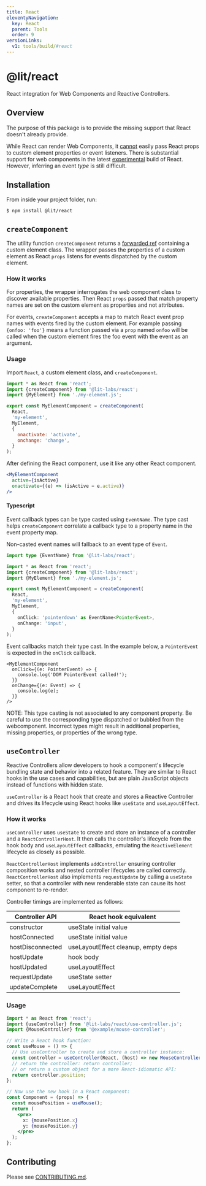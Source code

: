 ```yaml
---
title: React
eleventyNavigation:
  key: React
  parent: Tools
  order: 9
versionLinks:
  v1: tools/build/#react
---
```


# @lit/react

React integration for Web Components and Reactive Controllers.

## Overview

The purpose of this package is to provide the missing support that React doesn't already provide.

While React can render Web Components, it [cannot](https://custom-elements-everywhere.com/libraries/react/results/results.html)
easily pass React props to custom element properties or event listeners. There is substantial support for web components
in the latest [experimental](https://www.npmjs.com/package/react) build of React. However, inferring an event _type_ is still difficult.

## Installation

From inside your project folder, run:

```bash
$ npm install @lit/react
```

## `createComponent`

The utility function `createComponent` returns a [forwarded ref](https://reactjs.org/docs/forwarding-refs.html)
containing a custom element class. The wrapper passes the properties of a custom element as React `props` listens
for events dispatched by the custom element.

### How it works

For properties, the wrapper interrogates the web component class to discover available properties.
Then React `props` passed that match property names are
set on the custom element as properties and not attributes.

For events, `createComponent` accepts a map to match React event prop names
with events fired by the custom element. For example passing `{onfoo: 'foo'}`
means a function passed via a `prop` named `onfoo` will be called when the
custom element fires the foo event with the event as an argument.

### Usage

Import `React`, a custom element class, and `createComponent`.

```js
import * as React from 'react';
import {createComponent} from '@lit-labs/react';
import {MyElement} from './my-element.js';

export const MyElementComponent = createComponent(
  React,
  'my-element',
  MyElement,
  {
    onactivate: 'activate',
    onchange: 'change',
  }
);
```

After defining the React component, use it like any other React component.

```jsx
<MyElementComponent
  active={isActive}
  onactivate={(e) => (isActive = e.active)}
/>
```

#### Typescript

Event callback types can be type casted using `EventName`. The
type cast helps `createComponent` correlate a callback type to a property name in
the event property map.

Non-casted event names will fallback to an event type of `Event`.

```ts
import type {EventName} from '@lit-labs/react';

import * as React from 'react';
import {createComponent} from '@lit-labs/react';
import {MyElement} from './my-element.js';

export const MyElementComponent = createComponent(
  React,
  'my-element',
  MyElement,
  {
    onClick: 'pointerdown' as EventName<PointerEvent>,
    onChange: 'input',
  }
);
```

Event callbacks match their type cast. In the example below, a
`PointerEvent` is expected in the `onClick` callback.

```tsx
<MyElementComponent
  onClick={(e: PointerEvent) => {
    console.log('DOM PointerEvent called!');
  }}
  onChange={(e: Event) => {
    console.log(e);
  }}
/>
```

NOTE: This type casting is not associated to any component property. Be
careful to use the corresponding type dispatched or bubbled from the
webcomponent. Incorrect types might result in additional properties, missing
properties, or properties of the wrong type.

## `useController`

Reactive Controllers allow developers to hook a component's lifecycle bundling
state and behavior into a related feature. They are similar to React
hooks in the use cases and capabilities, but are plain JavaScript objects
instead of functions with hidden state.

`useController` is a React hook that create and stores a Reactive Controller
and drives its lifecycle using React hooks like `useState` and
`useLayoutEffect`.

### How it works

`useController` uses `useState` to create and store an instance of a controller and a `ReactControllerHost`. It then calls the controller's lifecycle from the hook body and `useLayoutEffect` callbacks, emulating the `ReactiveElement` lifecycle as closely as possible.

`ReactControllerHost` implements `addController` ensuring controller composition works and nested controller lifecycles are called correctly. `ReactControllerHost` also implements `requestUpdate` by calling a `useState` setter, so that a controller with new renderable state can cause its host component to re-render.

Controller timings are implemented as follows:

| Controller API   | React hook equivalent               |
| ---------------- | ----------------------------------- |
| constructor      | useState initial value              |
| hostConnected    | useState initial value              |
| hostDisconnected | useLayoutEffect cleanup, empty deps |
| hostUpdate       | hook body                           |
| hostUpdated      | useLayoutEffect                     |
| requestUpdate    | useState setter                     |
| updateComplete   | useLayoutEffect                     |

### Usage

```jsx
import * as React from 'react';
import {useController} from '@lit-labs/react/use-controller.js';
import {MouseController} from '@example/mouse-controller';

// Write a React hook function:
const useMouse = () => {
  // Use useController to create and store a controller instance:
  const controller = useController(React, (host) => new MouseController(host));
  // return the controller: return controller;
  // or return a custom object for a more React-idiomatic API:
  return controller.position;
};

// Now use the new hook in a React component:
const Component = (props) => {
  const mousePosition = useMouse();
  return (
    <pre>
      x: {mousePosition.x}
      y: {mousePosition.y}
    </pre>
  );
};
```

## Contributing

Please see [CONTRIBUTING.md](../../../CONTRIBUTING.md).